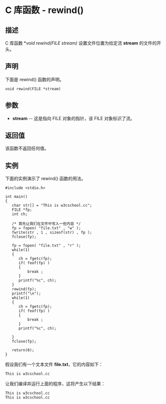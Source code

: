 
# C 库函数 - rewind()

  

## 描述

C 库函数 **void rewind(FILE *stream)** 设置文件位置为给定流 **stream** 的文件的开头。

## 声明

下面是 rewind() 函数的声明。

```
void rewind(FILE *stream)

```

## 参数

*   **stream** -- 这是指向 FILE 对象的指针，该 FILE 对象标识了流。

## 返回值

该函数不返回任何值。

## 实例

下面的实例演示了 rewind() 函数的用法。

```
#include <stdio.h>

int main()
{
   char str[] = "This is w3cschool.cc";
   FILE *fp;
   int ch;

   /* 首先让我们在文件中写入一些内容 */
   fp = fopen( "file.txt" , "w" );
   fwrite(str , 1 , sizeof(str) , fp );
   fclose(fp);

   fp = fopen( "file.txt" , "r" );
   while(1)
   {
      ch = fgetc(fp);
      if( feof(fp) )
      {
          break ;
      }
      printf("%c", ch);
   }
   rewind(fp);
   printf("\n");
   while(1)
   {
      ch = fgetc(fp);
      if( feof(fp) )
      {
          break ;
      }
      printf("%c", ch);

   }
   fclose(fp);

   return(0);
}

```

假设我们有一个文本文件 **file.txt**，它的内容如下：

```
This is w3cschool.cc

```

让我们编译并运行上面的程序，这将产生以下结果：

```
This is w3cschool.cc
This is w3cschool.cc

```

  

